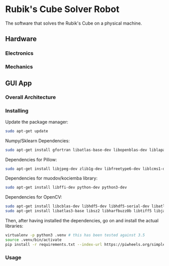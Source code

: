 # Rubik's Cube Solver Robot
The software that solves the Rubik's Cube on a physical machine.

## Hardware

### Electronics

### Mechanics

## GUI App

### Overall Architecture

### Installing

Update the package manager:
```bash
sudo apt-get update
```

Numpy/Sklearn Dependencies:
```bash
sudo apt-get install gfortran libatlas-base-dev libopenblas-dev liblapack-dev
```

Dependencies for Pillow:
```bash
sudo apt-get install libjpeg-dev zlib1g-dev libfreetype6-dev liblcms1-dev libopenjp2-7 libtiff5 -y
```

Dependencies for muodov/kociemba library:
```bash
sudo apt-get install libffi-dev python-dev python3-dev
```

Dependencies for OpenCV:
```bash
sudo apt-get install libcblas-dev libhdf5-dev libhdf5-serial-dev libatlas-base-dev libjasper-dev libqtgui4 libqt4-test libwebp6 -y
sudo apt-get install libatlas3-base libsz2 libharfbuzz0b libtiff5 libjasper1 libilmbase12 libopenexr22 libilmbase12 libgstreamer1.0-0 libavcodec57 libavformat57 libavutil55 libswscale4 libqtcore4 -y
```

Then, after having installed the dependencies, go on and install the actual libraries:
```bash
virtualenv -p python3 .venv # this has been tested against 3.5
source .venv/bin/activate
pip install -r requirements.txt --index-url https://piwheels.org/simple --extra-index-url https://pypi.org/simple
```

### Usage